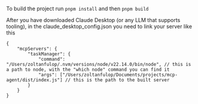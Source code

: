 To build the project run `pnpm install` and then `pnpm build`

After you have downloaded Claude Desktop (or any LLM that supports tooling), in the claude_desktop_config.json you need to link your server like this
```
{
    "mcpServers": {
        "taskManager": { 
            "command": "/Users/zoltanfulop/.nvm/versions/node/v22.14.0/bin/node", // this is a path to node, with the "which node" command you can find it
            "args": ["/Users/zoltanfulop/Documents/projects/mcp-agent/dist/index.js"] // this is the path to the built server
        }
    }
}
```
